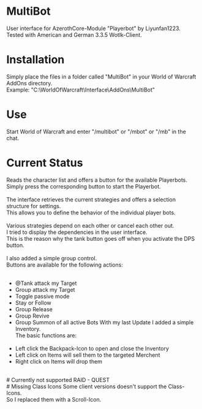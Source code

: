 # MultiBot
User interface for AzerothCore-Module "Playerbot" by Liyunfan1223.<br>
Tested with American and German 3.3.5 Wotlk-Client.
# Installation
Simply place the files in a folder called "MultiBot" in your World of Warcraft AddOns directory.<br>
Example: "C:\WorldOfWarcraft\Interface\AddOns\MultiBot"
# Use
Start World of Warcraft and enter "/multibot" or "/mbot" or "/mb" in the chat.
# Current Status
Reads the character list and offers a button for the available Playerbots.<br>
Simply press the corresponding button to start the Playerbot.<br><br>
The interface retrieves the current strategies and offers a selection structure for settings.<br>
This allows you to define the behavior of the individual player bots.<br><br>
Various strategies depend on each other or cancel each other out.<br>
I tried to display the dependencies in the user interface.<br>
This is the reason why the tank button goes off when you activate the DPS button.<br><br>
I also added a simple group control.<br>
Buttons are available for the following actions:<br><br>
- @Tank attack my Target
- Group attack my Target
- Toggle passive mode
- Stay or Follow
- Group Release
- Group Revive
- Group Summon of all active Bots
With my last Update I added a simple Inventory.<br>
The basic functions are:<br><br>
- Left click the Backpack-Icon to open and close the Inventory
- Left click on Items will sell them to the targeted Merchent
- Right click on Items will drop them
<br>
# Currently not supported
RAID - QUEST<br>
# Missing Class Icons
Some client versions doesn't support the Class-Icons.<br>
So I replaced them with a Scroll-Icon.
